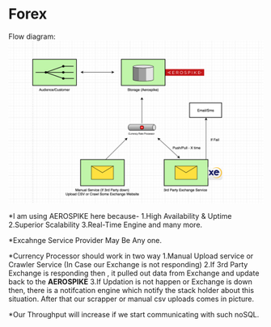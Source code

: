 # Forex

 Flow diagram:
![alt text](./process.png)

*I am using AEROSPIKE here because-
1.High Availability & Uptime
2.Superior Scalability
3.Real-Time Engine and many more.

*Excahnge Service Provider May Be Any one.

*Currency Processor should work in two way
1.Manual Upload service or Crawler Service (In Case our Exchange is not responding)
2.If 3rd Party Exchange is responding then , it pulled out data from Exchange and update back to the **AEROSPIKE**
3.If Updation is not happen or Exchange is down then, there is a notifcation engine which notify the stack holder 
about this situation.
After that our scrapper or manual csv uploads comes in picture.

*Our Throughput will increase if we start communicating with such noSQL.


